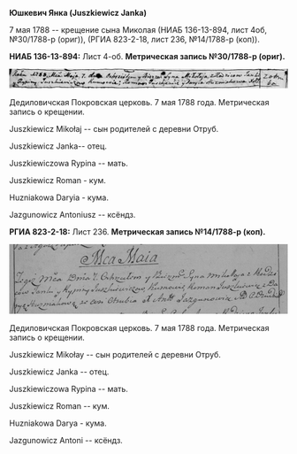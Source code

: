**Юшкевич Янка (Juszkiewicz Janka)**

7 мая 1788 -- крещение сына Миколая (НИАБ 136-13-894, лист 4об,
№30/1788-р (ориг)), (РГИА 823-2-18, лист 236, №14/1788-р (коп)).

**НИАБ 136-13-894:** Лист 4-об. **Метрическая запись №30/1788-р
(ориг).**

![](./media/831ff221045278f28c48d970ca6b534e4b3c8813.png)

Дедиловичская Покровская церковь. 7 мая 1788 года. Метрическая запись о
крещении.

Juszkiewicz Mikołaj -- сын родителей с деревни Отруб.

Juszkiewicz Janka-- отец.

Juszkiewiczowa Rypina -- мать.

Juszkiewicz Roman - кум.

Huzniakowa Daryia - кума.

Jazgunowicz Antoniusz -- ксёндз.

**РГИА 823-2-18:** Лист 236. **Метрическая запись №14/1788-р (коп).**

![](./media/5e5af62180bc9dfe3500f65cde63478eb0bef7c2.png)

Дедиловичская Покровская церковь. 7 мая 1788 года. Метрическая запись о
крещении.

Juszkiewicz Mikołay -- сын родителей с деревни Отруб.

Juszkiewicz Janka -- отец.

Juszkiewiczowa Rypina -- мать.

Juszkiewicz Roman -- кум.

Huzniakowa Darya - кума.

Jazgunowicz Antoni -- ксёндз.
